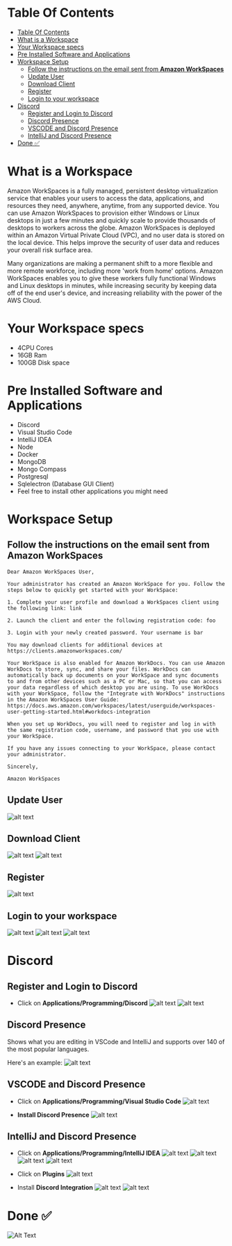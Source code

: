 # Table Of Contents
- [Table Of Contents](#table-of-contents)
- [What is a Workspace](#what-is-a-workspace)
- [Your Workspace specs](#your-workspace-specs)
- [Pre Installed Software and Applications](#pre-installed-software-and-applications)
- [Workspace Setup](#workspace-setup)
  - [Follow the instructions on the email sent from **Amazon WorkSpaces**](#follow-the-instructions-on-the-email-sent-from-amazon-workspaces)
  - [Update User](#update-user)
  - [Download Client](#download-client)
  - [Register](#register)
  - [Login to your workspace](#login-to-your-workspace)
- [Discord](#discord)
  - [Register and Login to Discord](#register-and-login-to-discord)
  - [Discord Presence](#discord-presence)
  - [VSCODE and Discord Presence](#vscode-and-discord-presence)
  - [IntelliJ and Discord Presence](#intellij-and-discord-presence)
- [Done ✅](#done-)

# What is a Workspace   
Amazon WorkSpaces is a fully managed, persistent desktop virtualization service that enables your users to access the data, applications, and resources they need, anywhere, anytime, from any supported device. You can use Amazon WorkSpaces to provision either Windows or Linux desktops in just a few minutes and quickly scale to provide thousands of desktops to workers across the globe. Amazon WorkSpaces is deployed within an Amazon Virtual Private Cloud (VPC), and no user data is stored on the local device. This helps improve the security of user data and reduces your overall risk surface area.

Many organizations are making a permanent shift to a more flexible and more remote workforce, including more 'work from home' options. Amazon WorkSpaces enables you to give these workers fully functional Windows and Linux desktops in minutes, while increasing security by keeping data off of the end user's device, and increasing reliability with the power of the AWS Cloud.

# Your Workspace specs
- 4CPU Cores
- 16GB Ram
- 100GB Disk space

# Pre Installed Software and Applications
- Discord
- Visual Studio Code
- IntelliJ IDEA
- Node
- Docker
- MongoDB
- Mongo Compass
- Postgresql
- Sqlelectron (Database GUI Client)
- Feel free to install other applications you might need

# Workspace Setup
## Follow the instructions on the email sent from **Amazon WorkSpaces**

```
Dear Amazon WorkSpaces User,

Your administrator has created an Amazon WorkSpace for you. Follow the steps below to quickly get started with your WorkSpace:

1. Complete your user profile and download a WorkSpaces client using the following link: link

2. Launch the client and enter the following registration code: foo

3. Login with your newly created password. Your username is bar

You may download clients for additional devices at https://clients.amazonworkspaces.com/

Your WorkSpace is also enabled for Amazon WorkDocs. You can use Amazon WorkDocs to store, sync, and share your files. WorkDocs can automatically back up documents on your WorkSpace and sync documents to and from other devices such as a PC or Mac, so that you can access your data regardless of which desktop you are using. To use WorkDocs with your WorkSpace, follow the "Integrate with WorkDocs" instructions in the Amazon WorkSpaces User Guide:
https://docs.aws.amazon.com/workspaces/latest/userguide/workspaces-user-getting-started.html#workdocs-integration

When you set up WorkDocs, you will need to register and log in with the same registration code, username, and password that you use with your WorkSpace.

If you have any issues connecting to your WorkSpace, please contact your administrator.

Sincerely,

Amazon WorkSpaces
```
## Update User
![alt text](/screenshots/Screenshot-2021-09-26-at-20.22.14.png)

## Download Client
![alt text](/screenshots/Screenshot-2021-09-26-at-20.22.55.png)
![alt text](/screenshots/Screenshot-2021-09-26-at-20.23.53.png)

## Register
![alt text](/screenshots/Screenshot-2021-09-26-at-13.17.59.png)

## Login to your workspace
![alt text](/screenshots/Screenshot-2021-09-26-at-13.18.24.png)
![alt text](/screenshots/Screenshot-2021-09-26-at-13.18.49.png)
![alt text](/screenshots/Screenshot-2021-09-26-at-13.20.02.png)

# Discord
## Register and Login to Discord
- Click on **Applications/Programming/Discord**
![alt text](/screenshots/Screenshot-2021-09-24-at-19.53.58.png)
![alt text](/screenshots/Screenshot-2021-09-26-at-18.44.57.png)

## Discord Presence
Shows what you are editing in VSCode and IntelliJ and supports over 140 of the most popular languages.

Here's an example: 
![alt text](/screenshots/Screenshot-2021-09-2-at-10.14.52.png)

## VSCODE and Discord Presence
- Click on **Applications/Programming/Visual Studio Code**
![alt text](/screenshots/Screenshot-2021-09-24-at-19.53.58.png)

- **Install Discord Presence**
![alt text](/screenshots/Screenshot-2021-09-24-at-19.57.12.png)

## IntelliJ and Discord Presence
- Click on **Applications/Programming/IntelliJ IDEA**
![alt text](/screenshots/Screenshot-2021-09-24-at-19.53.58.png)
![alt text](/screenshots/Screenshot-2021-09-24-at-20.01.17.png)
![alt text](/screenshots/Screenshot-2021-09-24-at-20.01.27.png)
![alt text](/screenshots/Screenshot-2021-09-24-at-20.01.35.png)

- Click on **Plugins**
![alt text](/screenshots/Screenshot-2021-09-24-at-20.02.05.png)

- Install **Discord Integration**
![alt text](/screenshots/Screenshot-2021-09-24-at-20.02.27.png)
![alt text](/screenshots/Screenshot-2021-09-24-at-20.02.40.png)


# Done ✅ 
![Alt Text](https://media.giphy.com/media/IwAZ6dvvvaTtdI8SD5/giphy.gif)


